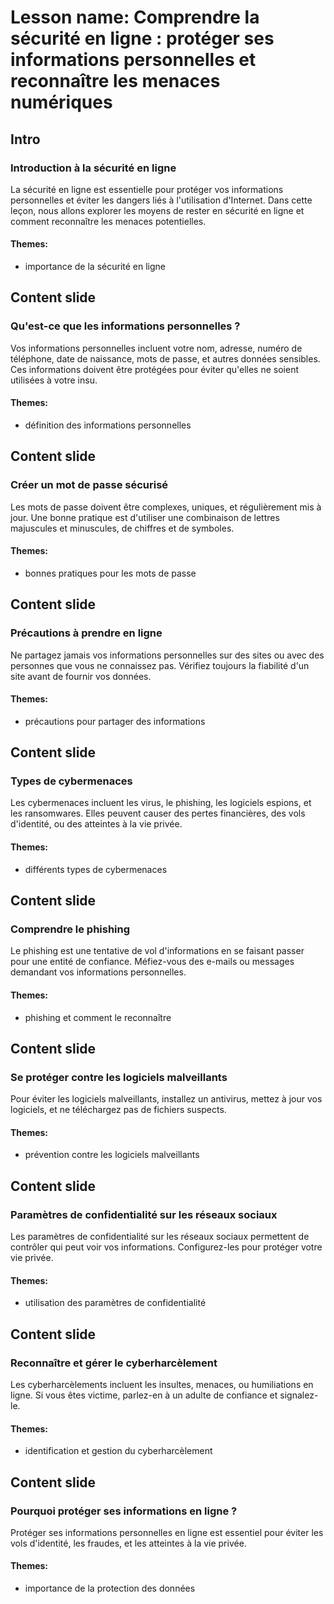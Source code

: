 # Lesson name: Comprendre la sécurité en ligne : protéger ses informations personnelles et reconnaître les menaces numériques

## Intro

### Introduction à la sécurité en ligne

La sécurité en ligne est essentielle pour protéger vos informations personnelles et éviter les dangers liés à l'utilisation d'Internet. Dans cette leçon, nous allons explorer les moyens de rester en sécurité en ligne et comment reconnaître les menaces potentielles.

#### **Themes:**
- importance de la sécurité en ligne

## Content slide

### Qu'est-ce que les informations personnelles ?

Vos informations personnelles incluent votre nom, adresse, numéro de téléphone, date de naissance, mots de passe, et autres données sensibles. Ces informations doivent être protégées pour éviter qu'elles ne soient utilisées à votre insu.

#### **Themes:**
- définition des informations personnelles

## Content slide

### Créer un mot de passe sécurisé

Les mots de passe doivent être complexes, uniques, et régulièrement mis à jour. Une bonne pratique est d'utiliser une combinaison de lettres majuscules et minuscules, de chiffres et de symboles.

#### **Themes:**
- bonnes pratiques pour les mots de passe

## Content slide

### Précautions à prendre en ligne

Ne partagez jamais vos informations personnelles sur des sites ou avec des personnes que vous ne connaissez pas. Vérifiez toujours la fiabilité d'un site avant de fournir vos données.

#### **Themes:**
- précautions pour partager des informations

## Content slide

### Types de cybermenaces

Les cybermenaces incluent les virus, le phishing, les logiciels espions, et les ransomwares. Elles peuvent causer des pertes financières, des vols d'identité, ou des atteintes à la vie privée.

#### **Themes:**
- différents types de cybermenaces

## Content slide

### Comprendre le phishing

Le phishing est une tentative de vol d'informations en se faisant passer pour une entité de confiance. Méfiez-vous des e-mails ou messages demandant vos informations personnelles.

#### **Themes:**
- phishing et comment le reconnaître

## Content slide

### Se protéger contre les logiciels malveillants

Pour éviter les logiciels malveillants, installez un antivirus, mettez à jour vos logiciels, et ne téléchargez pas de fichiers suspects.

#### **Themes:**
- prévention contre les logiciels malveillants

## Content slide

### Paramètres de confidentialité sur les réseaux sociaux

Les paramètres de confidentialité sur les réseaux sociaux permettent de contrôler qui peut voir vos informations. Configurez-les pour protéger votre vie privée.

#### **Themes:**
- utilisation des paramètres de confidentialité

## Content slide

### Reconnaître et gérer le cyberharcèlement

Les cyberharcèlements incluent les insultes, menaces, ou humiliations en ligne. Si vous êtes victime, parlez-en à un adulte de confiance et signalez-le.

#### **Themes:**
- identification et gestion du cyberharcèlement

## Content slide

### Pourquoi protéger ses informations en ligne ?

Protéger ses informations personnelles en ligne est essentiel pour éviter les vols d'identité, les fraudes, et les atteintes à la vie privée.

#### **Themes:**
- importance de la protection des données
